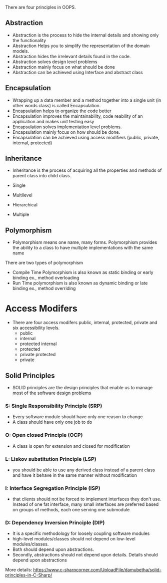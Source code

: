 There are four principles in OOPS.

## Abstraction
 - Abstraction is the process to hide the internal details and showing only the functionality
 - Abstraction Helps you to simplify the representation of the domain models.
 - Abstraction hides the irrelevant details found in the code.
 - Abstraction solves design level problems
 - Abstraction mainly focus on what should be done
 - Abstraction can be achieved using Interface and abstract class

## Encapsulation
- Wrapping up a data member and a method together into a single unit (in other words class) is called Encapsulation.
- Encapsulation helps to organize the code better
- Encapsulation improves the maintainability, code reability of an application and makes unit testing easy
- Encapsulation solves implementation level problems.
- Encapsulation mainly focus on how should be done.
- Encapsulation can be achieved using access modifiers (public, private, internal, protected)

## Inheritance
- Inheritance is the process of acquiring all the properties and methods of parent class into child class.

- Single 
- Multilevel
- Hierarchical
- Multiple

## Polymorphism
- Polymorphism means one name, many forms.
Polymorphism provides the ability to a class to have multiple implementations with the same name

There are two types of polymorphism
- Compile Time Polymorphism is also known as static binding or early binding ex., method overloading
- Run Time polymorphism is also known as dynamic binding or late binding ex., method overriding

# Access Modifers
- There are four access modifers public, internal, protected, private and six accessibility levels.
    - public
    - internal
    - protected internal
    - protected
    - private protected
    - private

## Solid Principles
- SOLID principles are the design principles that enable us to manage most of the software design problems
### S: Single Responsibility Principle (SRP)
- Every software module should have only one reason to change
- A class should have only one job to do
### O: Open closed Principle (OCP)
- A class is open for extension and closed for modification
### L: Liskov substitution Principle (LSP)
- you should be able to use any derived class instead of a parent class and have it behave in the same manner without modification
### I: Interface Segregation Principle (ISP)
- that clients should not be forced to implement interfaces they don't use. Instead of one fat interface, many small interfaces are preferred based on groups of methods, each one serving one submodule
### D: Dependency Inversion Principle (DIP)
- It is a specific methodology for loosely coupling software modules
- high-level modules/classes should not depend on low-level modules/classes. 
- Both should depend upon abstractions.
- Secondly, abstractions should not depend upon details. Details should depend upon abstractions

More details: https://www.c-sharpcorner.com/UploadFile/damubetha/solid-principles-in-C-Sharp/